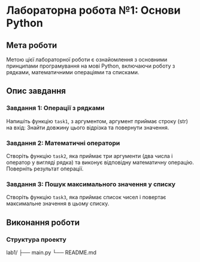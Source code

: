 
# Лабораторна робота №1: Основи Python

## Мета роботи
Метою цієї лабораторної роботи є ознайомлення з основними принципами програмування на мові Python, включаючи роботу з рядками, математичними операціями та списками.

## Опис завдання

### Завдання 1: Операції з рядками
Напишіть функцію `task1`, з аргументом, аргумент приймає строку (str) на вхід:
Знайти довжину цього відрізка та повернути значення.


### Завдання 2: Математичні оператори
Створіть функцію `task2`, яка приймає три аргументи (два числа і оператор у вигляді рядка) та виконує відповідну математичну операцію. Поверніть результат операції.

### Завдання 3: Пошук максимального значення у списку
Створіть функцію `task3`, яка приймає список чисел і повертає максимальне значення в цьому списку.

## Виконання роботи
### Структура проекту
lab1/
├── main.py
└── README.md
